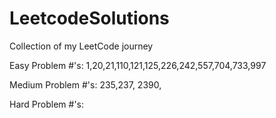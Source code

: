 # LeetcodeSolutions

Collection of my LeetCode journey

Easy Problem #'s: 1,20,21,110,121,125,226,242,557,704,733,997

Medium Problem #'s: 235,237, 2390,

Hard Problem #'s:
